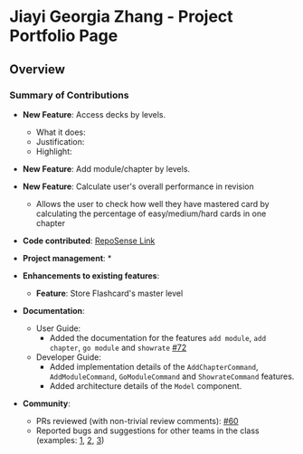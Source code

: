 # Jiayi Georgia Zhang - Project Portfolio Page

## Overview


### Summary of Contributions
* **New Feature**: Access decks by levels.
    * What it does:
    * Justification:
    * Highlight:
* **New Feature**: Add module/chapter by levels.
* **New Feature**: Calculate user's overall performance in revision
    * Allows the user to check how well they have mastered card by calculating the percentage of easy/medium/hard cards in one chapter


* **Code contributed**: [RepoSense Link](https://nus-cs2113-ay2021s1.github.io/tp-dashboard/#breakdown=true&search=&sort=groupTitle&sortWithin=title&since=2020-09-27&timeframe=commit&mergegroup=&groupSelect=groupByRepos&checkedFileTypes=docs~functional-code~test-code~other&tabOpen=true&tabType=authorship&tabAuthor=gua-guargia&tabRepo=AY2021S1-CS2113T-F11-3%2Ftp%5Bmaster%5D&authorshipIsMergeGroup=false&authorshipFileTypes=docs~functional-code~test-code)

* **Project management**:
  * 

* **Enhancements to existing features**:
    * **Feature**: Store Flashcard's master level

* **Documentation**:
  * User Guide:
    * Added the documentation for the features `add module`, `add chapter`, `go module` and `showrate` [\#72]()
  * Developer Guide:
    * Added implementation details of the `AddChapterCommand`, `AddModuleCommand`, `GoModuleCommand` and `ShowrateCommand` features.
    * Added architecture details of the `Model` component.
* **Community**:
  * PRs reviewed (with non-trivial review comments): [\#60](https://github.com/AY2021S1-CS2113T-F11-3/tp/pull/60)
  * Reported bugs and suggestions for other teams in the class (examples: [1](), [2](), [3]())


